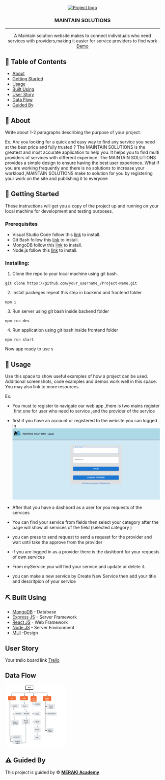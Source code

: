 <p align="center">
<a href="https://www.meraki-academy.org" target="_blank" rel="noopener noreferrer">
 <img width="400px" height="100px" src="https://www.meraki-academy.org/assets/img/logov02.svg" alt="Project logo">
 </a>
</p>

<h3 align="center">MAINTAIN SOLUTIONS
</h3>

---

<p align="center"> A Maintain solution website makes to connect individuals who need services with providers,making it easier for service providers to find work 
    <br> 
<a href=''>Demo</a>
    <br> 
</p>

## 📝 Table of Contents

- [About](#about)
- [Getting Started](#getting_started)
- [Usage](#usage)
- [Built Using](#built_using)
- [User Story](#user_story)
- [Data Flow](#data_flow)
- [Guided By](#guided_by)

## 🧐 About <a name = "about"></a>

Write about 1-2 paragraphs describing the purpose of your project.

Ex. Are you looking for a quick and easy way to find any service you need at the best price and fully trusted ? The MAINTAIN SOLUTIONS is the greatest and most accurate application to help you. It helps you to find multi providers of services with different experince.
 The MAINTAIN SOLUTIONS provides a simple design to ensure having the best user experience.
What if you are working frequently and there is no solutions to increase your workload ,MAINTAIN SOLUTIONS make to solution for you by registering your work on the site and publishing it to everyone

## 🏁 Getting Started <a name = "getting_started"></a>

These instructions will get you a copy of the project up and running on your local machine for development and testing purposes.

### Prerequisites

- Visual Studio Code follow this <a href='https://code.visualstudio.com/download'>link</a> to install.
- Git Bash follow this <a href='https://git-scm.com/downloads'>link</a> to install.
- MongoDB follow this <a href='https://www.mongodb.com/try/download/community'>link</a> to install.
- Node.js follow this <a href='https://nodejs.org/en/download/package-manager'>link</a> to install.

### Installing:

1. Clone the repo to your local machine using git bash.

```
git clone https://github.com/your_username_/Project-Name.git
```

2. Install packeges repeat this step in backend and frontend folder

```
npm i
```

3. Run server using git bash inside backend folder

```
npm run dev
```

4. Run application using git bash inside frontend folder

```
npm run start
```

Now app ready to use
s
## 🎈 Usage <a name="usage"></a>

Use this space to show useful examples of how a project can be used. Additional screenshots, code examples and demos work well in this space. You may also link to more resources.

Ex.

- You must to register to navigate our web app ,there is two mains register ,first one for user who need to service ,and the provider of the service

- first if you have an account or registered to the website you can logged in 
![alt text](image.png)

- After that you have a dashbord as a user for you requests of the services 

- You can find your service from fields then select your category after the page will show all services of the field (selected category )
- you can press to send request to send a request for the provider and wait until take the approve from the provider 


- if you are logged in as a provider there is the dashbord for your requests of own services 
- From myService you will find your service and update or delete it.

- you can make a new service by Create New Service then add your title and descritpion of your service



## ⛏️ Built Using <a name = "built_using"></a>

- [MongoDB](https://www.mongodb.com/) - Database
- [Express JS](https://expressjs.com/) - Server Framework
- [React JS](https://https://reactjs.org/) - Web Framework
- [Node JS](https://nodejs.org/en/) - Server Environment
- [MUI](https://mui.com/) -Design  
## User Story <a name = "#user_story"></a>

Your trello board link
<a href='https://trello.com/b/HjcEVLy4/project4'>Trello</a>

## Data Flow <a name = "#data_flow"></a>

<img width=200px height=200px src="./project4_Flow_Chart.png" alt="Diagram"></a>

## ⚠️ Guided By <a name = "guided_by"></a>

This project is guided by ©️ **[MERAKI Academy](https://www.meraki-academy.org)**